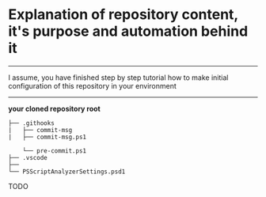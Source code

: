 # Explanation of repository content, it's purpose and automation behind it 

---

I assume, you have finished step by step tutorial how to make initial configuration of this repository in your environment

---

**your cloned repository root**
```
├── .githooks
|   ├── commit-msg
|   ├── commit-msg.ps1

    └── pre-commit.ps1
├── .vscode
├──
└── PSScriptAnalyzerSettings.psd1
```

TODO
